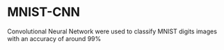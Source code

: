 # MNIST-CNN

Convolutional Neural Network were used to classify MNIST digits images with an accuracy of around 99%

